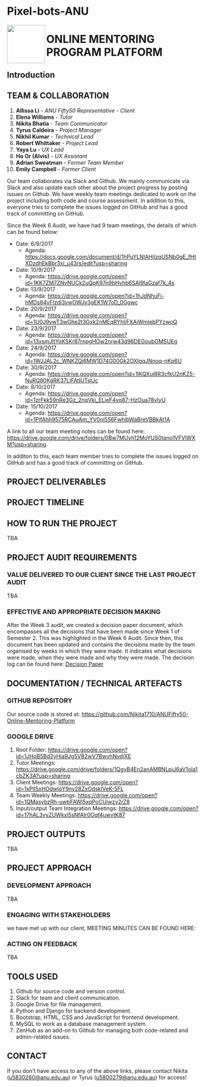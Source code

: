 # Pixel-bots-ANU

<img src="project/static/static/Homepage/img/logo.png" width="100" height="100" align="left">

# ONLINE MENTORING PROGRAM PLATFORM

## Introduction



## TEAM & COLLABORATION
1. **Allissa Li** - *ANU Fifty50 Representative - Client*
2. **Elena Williams** - *Tutor*
3. **Nikita Bhatia** - *Team Communicator*
4. **Tyrus Caldeira** - *Project Manager*
5. **Nikhil Kumar** - *Technical Lead*
6. **Robert Whittaker** - *Project Lead*
7. **Yaya Lu** - *UX Lead*
8. **Ho Or (Alvis)** - *UX Assistant*
9. **Adrian Sweatman** - *Former Team Member*
10. **Emily Campbell** - *Former Client*

Our team collaborates via Slack and Github. We mainly communicate via Slack and also update each other about the project progress by posting issues on Github. We have weekly team meetings dedicated to work on the project including both code and course assessment. In addition to this, everyone tries to complete the issues logged on GitHub and has a good track of committing on GitHub.

Since the Week 6 Audit, we have had 9 team meetings, the details of which can be found below:

* Date: 6/9/2017
  * Agenda: https://docs.google.com/document/d/1hPuYLNlAHilzqUSNb0gE_fHtXDzdhEkBbr3xj_u43rs/edit?usp=sharing 
* Date: 10/9/2017
  * Agenda: https://drive.google.com/open?id=1KK7ZM7ZNyNUCk2uQpK97n9bHvhb6SAI9laGzaf7k_4s 
* Date: 13/9/2017
  * Agenda: https://drive.google.com/open?id=1hJdNhuFi-hMDs84vFIzdi3ywOWJy3gEK1W7oD_0Ggwc 
* Date: 20/9/2017
  * Agenda: https://drive.google.com/open?id=1U0J9ywT3wGhe2t3Gxk2nMEqRYhIjFXAiWmIebPYzwoQ 
* Date: 23/9/2017
  * Agenda: https://drive.google.com/open?id=13xsmJltYoKSKr87rnpgHOw2nrw43d96DEGoubGMSUEg 
* Date: 24/9/2017
  * Agenda: https://drive.google.com/open?id=1WJJAL2c_WNKZQj6MW1D74G00Gk2OXIgqJNnoq-nKp6U 
* Date: 30/9/2017
  * Agenda: https://drive.google.com/open?id=1lKQXui8R3cfkU2nKZ5-NuRQ80KgRK37LIFAtIUTstJc 
* Date: 8/10/2017
  * Agenda: https://drive.google.com/open?id=1zrFkk59nRe3Gz_2nqVki_ELieF4yq87-HzOua78vIyU 
* Date: 15/10/2017
  * Agenda: https://drive.google.com/open?id=1PifAhh9575RCAuAm_YV0ni556FwhlbWaBreVBBkAt1A 

A link to all our team meeting notes can be found here: 
https://drive.google.com/drive/folders/0Bw7MUyh12MoYUS0tano1VFVlWXM?usp=sharing. 

In additon to this, each team member tries to complete the issues logged on GitHub and has a good track of committing on GitHub. 


## PROJECT DELIVERABLES


## PROJECT TIMELINE



## HOW TO RUN THE PROJECT
TBA


## PROJECT AUDIT REQUIREMENTS
### VALUE DELIVERED TO OUR CLIENT SINCE THE LAST PROJECT AUDIT
TBA

### EFFECTIVE AND APPROPRIATE DECISION MAKING
After the Week 3 audit, we created a decision paper document, which encompasses all the decisions that have been made since Week 1 of Semester 2. This was highlighted in the Week 6 Audit. Since then, this document has been updated and contains the decisions made by the team organised by weeks in which they were made. It indicates what decisions were made, when they were made and why they were made. The decision log can be found here: <a href="https://drive.google.com/open?id=1XtujnVUvyAoELIFgfqHR2vYqOldP2CBT82ymI5FR2tA">Decision Paper</a>


## DOCUMENTATION / TECHNICAL ARTEFACTS
### GITHUB REPOSITORY 
Our source code is stored at: 
https://github.com/Nikita1710/ANUFifty50-Online-Mentoring-Platform

### GOOGLE DRIVE
1. Root Folder: https://drive.google.com/open?id=1JHoB5Bd2yHia9Jg5V82wV7BwvhNvdjXE
2. Tutor Meetings: https://drive.google.com/drive/folders/1QgvB4En2anAMBNLpiJ6aV1oIa1cbZK3A?usp=sharing
3. Client Meetings: https://drive.google.com/open?id=1xPIl5xHOdwIqY9ny28ZxOdskIVeK-5FL
4. Team Weekly Meetings: https://drive.google.com/open?id=1QMasybzRh-uwbFAWl5xqPoCUiwzv2rZ8
5. Input/output Team Integration Meetings: https://drive.google.com/open?id=17hAL3vyZUWkxl5sNfAlr0Oqf4uwvtK87


## PROJECT OUTPUTS
TBA

## PROJECT APPROACH
### DEVELOPMENT APPROACH
TBA

### ENGAGING WITH STAKEHOLDERS
 we have met up with our client, MEETING MINUTES CAN BE FOUND HERE:



### ACTING ON FEEDBACK
TBA

## TOOLS USED
1. Github for source code and version control.
2. Slack for team and client communication.
3. Google Drive for file management.
4. Python and Django for backend development.
5. Bootstrap, HTML, CSS and JavaScript for frontend development.
6. MySQL to work as a database management system.
7. ZenHub as an add-on to Github for managing both code-related and admin-related issues. 


## CONTACT
If you don't have access to any of the above links, please contact
Nikita (u5830260@anu.edu.au) or Tyrus (u5800279@anu.edu.au) for access!
